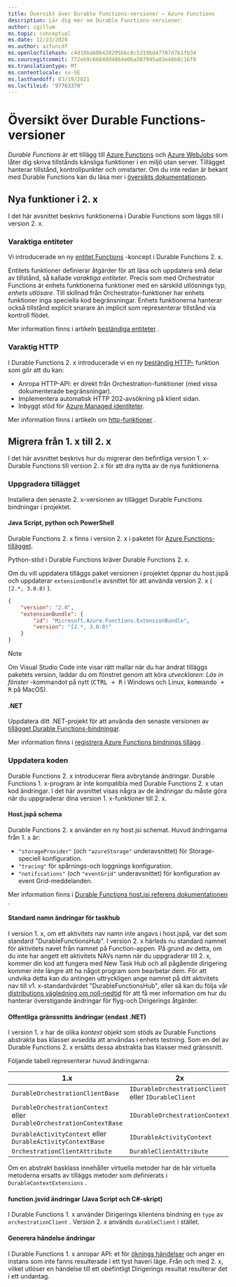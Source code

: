 ```yaml
---
title: Översikt över Durable Functions-versioner – Azure Functions
description: Lär dig mer om Durable Functions-versioner.
author: cgillum
ms.topic: conceptual
ms.date: 12/23/2020
ms.author: azfuncdf
ms.openlocfilehash: c4d10bab06428295bbc8c5319bd47787d7b1fb34
ms.sourcegitcommit: 772eb9c6684dd4864e0ba507945a83e48b8c16f0
ms.translationtype: MT
ms.contentlocale: sv-SE
ms.lasthandoff: 03/19/2021
ms.locfileid: "97763378"
---
```

# <a name="durable-functions-versions-overview"></a>Översikt över Durable Functions-versioner

*Durable Functions* är ett tillägg till [Azure Functions](../functions-overview.md) och [Azure WebJobs](../../app-service/webjobs-create.md) som låter dig skriva tillstånds känsliga funktioner i en miljö utan server. Tillägget hanterar tillstånd, kontrollpunkter och omstarter. Om du inte redan är bekant med Durable Functions kan du läsa mer i [översikts dokumentationen](durable-functions-overview.md).

## <a name="new-features-in-2x"></a>Nya funktioner i 2. x

I det här avsnittet beskrivs funktionerna i Durable Functions som läggs till i version 2. x.

### <a name="durable-entities"></a>Varaktiga entiteter

Vi introducerade en ny [entitet Functions](durable-functions-entities.md) -koncept i Durable Functions 2. x.

Entitets funktioner definierar åtgärder för att läsa och uppdatera små delar av tillstånd, så kallade *varaktiga entiteter*. Precis som med Orchestrator Functions är enhets funktionerna funktioner med en särskild utlösnings typ, *enhets utlösare*. Till skillnad från Orchestrator-funktioner har enhets funktioner inga speciella kod begränsningar. Enhets funktionerna hanterar också tillstånd explicit snarare än implicit som representerar tillstånd via kontroll flödet.

Mer information finns i artikeln [beständiga entiteter](durable-functions-entities.md) .

### <a name="durable-http"></a>Varaktig HTTP

I Durable Functions 2. x introducerade vi en ny [beständig HTTP-](durable-functions-http-features.md#consuming-http-apis) funktion som gör att du kan:

* Anropa HTTP-API: er direkt från Orchestration-funktioner (med vissa dokumenterade begränsningar).
* Implementera automatisk HTTP 202-avsökning på klient sidan.
* Inbyggt stöd för [Azure Managed identiteter](../../active-directory/managed-identities-azure-resources/overview.md).

Mer information finns i artikeln om [http-funktioner](durable-functions-http-features.md#consuming-http-apis) .

## <a name="migrate-from-1x-to-2x"></a>Migrera från 1. x till 2. x

I det här avsnittet beskrivs hur du migrerar den befintliga version 1. x-Durable Functions till version 2. x för att dra nytta av de nya funktionerna.

### <a name="upgrade-the-extension"></a>Uppgradera tillägget

Installera den senaste 2. x-versionen av tillägget Durable Functions bindningar i projektet.

#### <a name="javascript-python-and-powershell"></a>Java Script, python och PowerShell

Durable Functions 2. x finns i version 2. x i paketet för [Azure Functions-tillägget](../functions-bindings-register.md#extension-bundles).

Python-stöd i Durable Functions kräver Durable Functions 2. x.

Om du vill uppdatera tilläggs paket versionen i projektet öppnar du host.jspå och uppdaterar `extensionBundle` avsnittet för att använda version 2. x ( `[2.*, 3.0.0)` ).

```json
{
    "version": "2.0",
    "extensionBundle": {
        "id": "Microsoft.Azure.Functions.ExtensionBundle",
        "version": "[2.*, 3.0.0)"
    }
}
```

> [!NOTE]
> Om Visual Studio Code inte visar rätt mallar när du har ändrat tilläggs paketets version, laddar du om fönstret genom att köra *utvecklaren: Läs in fönster* -kommandot på nytt (<kbd>CTRL + R</kbd> i Windows och Linux, <kbd>kommando + R</kbd> på MacOS).

#### <a name="net"></a>.NET

Uppdatera ditt .NET-projekt för att använda den senaste versionen av [tillägget Durable Functions-bindningar](https://www.nuget.org/packages/Microsoft.Azure.WebJobs.Extensions.DurableTask).

Mer information finns i [registrera Azure Functions bindnings tillägg](../functions-bindings-register.md#local-csharp) .

### <a name="update-your-code"></a>Uppdatera koden

Durable Functions 2. x introducerar flera avbrytande ändringar. Durable Functions 1. x-program är inte kompatibla med Durable Functions 2. x utan kod ändringar. I det här avsnittet visas några av de ändringar du måste göra när du uppgraderar dina version 1. x-funktioner till 2. x.

#### <a name="hostjson-schema"></a>Host.jspå schema

Durable Functions 2. x använder en ny host.jsi schemat. Huvud ändringarna från 1. x är:

* `"storageProvider"` (och `"azureStorage"` underavsnittet) för Storage-speciell konfiguration.
* `"tracing"` för spårnings-och loggnings konfiguration.
* `"notifications"` (och `"eventGrid"` underavsnittet) för konfiguration av event Grid-meddelanden.

Mer information finns i [Durable Functions host.jsi referens dokumentationen](durable-functions-bindings.md#durable-functions-2-0-host-json) .

#### <a name="default-taskhub-name-changes"></a>Standard namn ändringar för taskhub

I version 1. x, om ett aktivitets nav namn inte angavs i host.jspå, var det som standard "DurableFunctionsHub". I version 2. x härleds nu standard namnet för aktivitets navet från namnet på Function-appen. På grund av detta, om du inte har angett ett aktivitets NAVs namn när du uppgraderar till 2. x, kommer din kod att fungera med New Task Hub och all pågående dirigering kommer inte längre att ha något program som bearbetar dem. För att undvika detta kan du antingen uttryckligen ange namnet på ditt aktivitets nav till v1. x-standardvärdet "DurableFunctionsHub", eller så kan du följa vår [distributions vägledning om noll-nedtid](durable-functions-zero-downtime-deployment.md) för att få mer information om hur du hanterar överstigande ändringar för flyg-och Dirigerings åtgärder.

#### <a name="public-interface-changes-net-only"></a>Offentliga gränssnitts ändringar (endast .NET)

I version 1. x har de olika _kontext_ objekt som stöds av Durable Functions abstrakta bas klasser avsedda att användas i enhets testning. Som en del av Durable Functions 2. x ersätts dessa abstrakta bas klasser med gränssnitt.

Följande tabell representerar huvud ändringarna:

| 1.x | 2x |
|----------|----------|
| `DurableOrchestrationClientBase` | `IDurableOrchestrationClient` eller `IDurableClient` |
| `DurableOrchestrationContext` eller `DurableOrchestrationContextBase` | `IDurableOrchestrationContext` |
| `DurableActivityContext` eller `DurableActivityContextBase` | `IDurableActivityContext` |
| `OrchestrationClientAttribute` | `DurableClientAttribute` |

Om en abstrakt basklass innehåller virtuella metoder har de här virtuella metoderna ersatts av tilläggs metoder som definierats i `DurableContextExtensions` .

#### <a name="functionjson-changes-javascript-and-c-script"></a>function.jsvid ändringar (Java Script och C#-skript)

I Durable Functions 1. x använder Dirigerings klientens bindning en `type` av `orchestrationClient` . Version 2. x används `durableClient` i stället.

#### <a name="raise-event-changes"></a>Generera händelse ändringar

I Durable Functions 1. x anropar API: et för [öknings händelser](durable-functions-external-events.md#send-events) och anger en instans som inte fanns resulterade i ett tyst haveri läge. Från och med 2. x, vilket utlöser en händelse till ett obefintligt Dirigerings resultat resulterar det i ett undantag.
